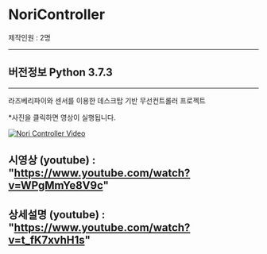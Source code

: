 # NoriController

제작인원 : 2명

------------------

## 버전정보 Python 3.7.3
------------------

라즈베리파이와 센서를 이용한  데스크탑 기반 무선컨트롤러 프로젝트



*사진을 클릭하면 영상이 실행됩니다.

[![Nori Controller Video](https://img.youtube.com/vi/WPgMmYe8V9c/0.jpg )](https://www.youtube.com/watch?v=WPgMmYe8V9c)


## 시영상 (youtube) : "https://www.youtube.com/watch?v=WPgMmYe8V9c"
## 상세설명 (youtube) : "https://www.youtube.com/watch?v=t_fK7xvhH1s"
